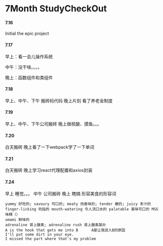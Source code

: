 # 7Month StudyCheckOut

#### 7.16

Initial the epic project

#### 7.17

早上：看一会儿操作系统

中午：没干啥。。。。

晚上：函数组件和类组件
#### 7.18
早上、中午、下午 搬砖码代码
晚上片刻 看了养老金制度

#### 7.19
早上、中午、下午公司搬砖
晚上做核酸、摸鱼。。。

#### 7.20
白天搬砖
晚上看了一下webpack学了一下单词

#### 7.21
白天搬砖
晚上学习react代理配置和axios封装

#### 7.24
早上 睡觉。。。
中午 公司搬砖
晚上 瞎搞
形容美食的形容词
```shell
yummy 好吃的; savoury 可口的; meaty 肉香味的; tender 嫩的; juicy 多汁的 finger-licking 吮指的 mouth-watering 令人流口水的 palatable 美味可口的 MSG味精（）
umami 鲜味的 
adrenaline 肾上腺素; adrenaline rush 肾上腺素飙升
A is the hook that gets me into B      A是让我进入B的原因
I'll put some dirt in your eye.
I missed the part where that's my problem
```

